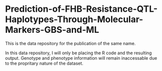 # Prediction-of-FHB-Resistance-QTL-Haplotypes-Through-Molecular-Markers-GBS-and-ML
This is the data repository for the publication of the same name.

In this data repository, I will only be placing the R code and the resulting output. 
Genotype and phenotype information will remain inaccessable due to the propritary nature of the 
dataset.
